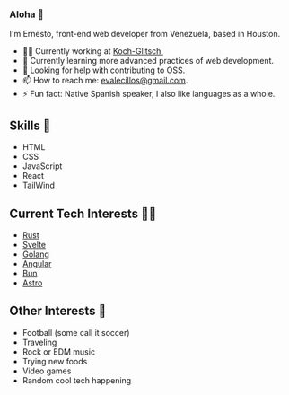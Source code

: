 ### Aloha 🌊
I'm Ernesto, front-end web developer from Venezuela, based in Houston.

- 👩‍🏭 Currently working at [Koch-Glitsch.](https://koch-glitsch.com/)
- 🌱 Currently learning more advanced practices of web development.
- 🤔 Looking for help with contributing to OSS.
- 📫 How to reach me: evalecillos@gmail.com.
- ⚡  Fun fact: Native Spanish speaker, I also like languages as a whole.
## Skills 💪
* HTML
* CSS
* JavaScript
* React
* TailWind

## Current Tech Interests 👨‍💻
* [Rust](https://www.rust-lang.org/)
* [Svelte](https://svelte.dev/)
* [Golang](https://go.dev/)
* [Angular](https://angular.io/)
* [Bun](https://bun.sh/)
* [Astro](https://astro.build/)

## Other Interests 👀
* Football (some call it soccer)
* Traveling
* Rock or EDM music
* Trying new foods
* Video games
* Random cool tech happening
